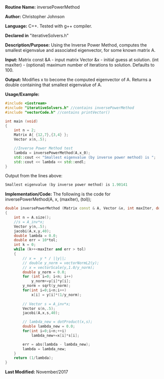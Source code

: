 **Routine Name:** inversePowerMethod

**Author:** Christopher Johnson

**Language:** C++. Tested with g++ compiler.

**Declared in** "iterativeSolvers.h"

**Description/Purpose:** 
Using the Inverse Power Method, computes the smallest eigenvalue and associated eigenvector, for some known matrix A.

**Input:**
Matrix const &A - input matrix
Vector &x - initial guess at solution.
(int maxIter) - (optional) maximum number of iterations to solution. Defaults to 100.


**Output:**
Modifies x to become the computed eigenvector of A.
Returns a double containing that smallest eigenvalue of A.

**Usage/Example:**

```C++
#include <iostream>
#include "iterativeSolvers.h" //contains inversePowerMethod
#include "vectorCode.h" //contains printVector()

int main (void)
{
	int n = 2;
	Matrix A{ {12,7},{3,4} };
	Vector x(n,.5);

	//Inverse Power Method test
	lambda = inversePowerMethod(A,x_0);
	std::cout << "Smallest eigenvalue (by inverse power method) is ";
	std::cout << lambda << std::endl;
}
```
Output from the lines above:
```c++
Smallest eigenvalue (by inverse power method) is 1.90141
```


**Implementation/Code:** The following is the code for inversePowerMethod(A, x, (maxIter), (tol));
```c++
double inversePowerMethod (Matrix const & A, Vector &x, int maxIter, double tol)
{
	int n = A.size();
	//s = A_inv*x;
	Vector y(n,.5);
	jacobi(A,x,y,40);
	double lambda = 0.0;
	double err = 10*tol;
	int k = 0;
	while (k++<maxIter and err > tol)
	{
		// x =  y * / ||y||;
		// double y_norm = vectorNormL2(y);
		// x = vectorScale(y,1.0/y_norm);
		double y_norm = 0.0;
		for (int i=0; i<n; i++)
			y_norm+=y[i]*y[i];
		y_norm = sqrt(y_norm);
		for(int i=0;i<n;i++)
			x[i] = y[i]*(1/y_norm);
		
		// Vector s = A_inv*x;
		Vector s(n,.5);
		jacobi(A,x,s,40);

		// lambda_new = dotProduct(x,s);
		double lambda_new = 0.0;
		for(int i=0;i<n;++i)
			lambda_new+=x[i]*s[i];

		err = abs(lambda - lambda_new);
		lambda = lambda_new;
	}
	return (1/lambda);
}
```
**Last Modified:** November/2017
